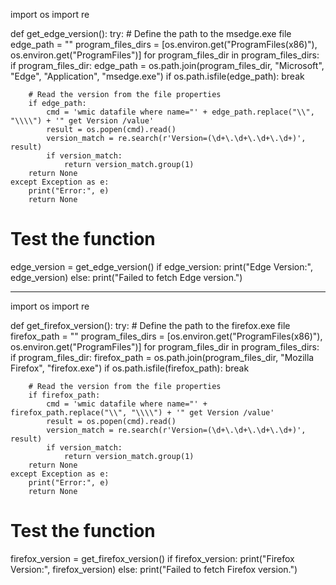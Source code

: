 import os
import re

def get_edge_version():
    try:
        # Define the path to the msedge.exe file
        edge_path = ""
        program_files_dirs = [os.environ.get("ProgramFiles(x86)"), os.environ.get("ProgramFiles")]
        for program_files_dir in program_files_dirs:
            if program_files_dir:
                edge_path = os.path.join(program_files_dir, "Microsoft", "Edge", "Application", "msedge.exe")
                if os.path.isfile(edge_path):
                    break

        # Read the version from the file properties
        if edge_path:
            cmd = 'wmic datafile where name="' + edge_path.replace("\\", "\\\\") + '" get Version /value'
            result = os.popen(cmd).read()
            version_match = re.search(r'Version=(\d+\.\d+\.\d+\.\d+)', result)
            if version_match:
                return version_match.group(1)
        return None
    except Exception as e:
        print("Error:", e)
        return None

# Test the function
edge_version = get_edge_version()
if edge_version:
    print("Edge Version:", edge_version)
else:
    print("Failed to fetch Edge version.")




-----------------
import os
import re

def get_firefox_version():
    try:
        # Define the path to the firefox.exe file
        firefox_path = ""
        program_files_dirs = [os.environ.get("ProgramFiles(x86)"), os.environ.get("ProgramFiles")]
        for program_files_dir in program_files_dirs:
            if program_files_dir:
                firefox_path = os.path.join(program_files_dir, "Mozilla Firefox", "firefox.exe")
                if os.path.isfile(firefox_path):
                    break

        # Read the version from the file properties
        if firefox_path:
            cmd = 'wmic datafile where name="' + firefox_path.replace("\\", "\\\\") + '" get Version /value'
            result = os.popen(cmd).read()
            version_match = re.search(r'Version=(\d+\.\d+\.\d+\.\d+)', result)
            if version_match:
                return version_match.group(1)
        return None
    except Exception as e:
        print("Error:", e)
        return None

# Test the function
firefox_version = get_firefox_version()
if firefox_version:
    print("Firefox Version:", firefox_version)
else:
    print("Failed to fetch Firefox version.")
